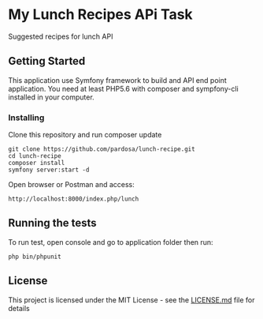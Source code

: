 # My Lunch Recipes APi Task

Suggested recipes for lunch API

## Getting Started

This application use Symfony framework to build and API end point application. 
You need at least PHP5.6 with composer and sympfony-cli installed in your computer. 

### Installing

Clone this repository and run composer update

```
git clone https://github.com/pardosa/lunch-recipe.git
cd lunch-recipe
composer install
symfony server:start -d
```

Open browser or Postman and access:

```
http://localhost:8000/index.php/lunch
```

## Running the tests

To run test, open console and go to application folder then run:
```
php bin/phpunit
```

## License

This project is licensed under the MIT License - see the [LICENSE.md](LICENSE.md) file for details


